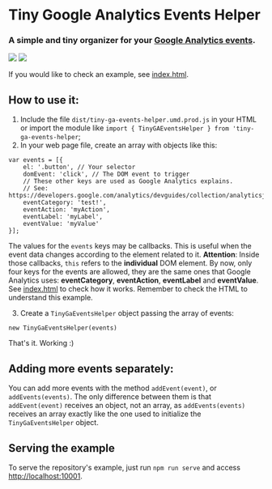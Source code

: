 # Tiny Google Analytics Events Helper
### A simple and tiny organizer for your [Google Analytics events](https://developers.google.com/analytics/devguides/collection/analyticsjs/).

![](https://img.badgesize.io/juniorgarcia/tiny-ga-events-helper/master/dist/tiny-ga-events-helper.umd.prod.js.svg?compression=gzip)
![](https://img.badgesize.io/juniorgarcia/tiny-ga-events-helper/master/dist/tiny-ga-events-helper.umd.prod.js.svg?compression=brotli)

If you would like to check an example, see [index.html](https://github.com/juniorgarcia/tiny-ga-events-helper/blob/master/example/index.html#L30).

## How to use it:
1. Include the file `dist/tiny-ga-events-helper.umd.prod.js` in your HTML or import the
module like `import { TinyGAEventsHelper } from 'tiny-ga-events-helper`;
2. In your web page file, create an array with objects like this:

```
var events = [{
    el: '.button', // Your selector
    domEvent: 'click', // The DOM event to trigger
    // These other keys are used as Google Analytics explains.
    // See: https://developers.google.com/analytics/devguides/collection/analyticsjs/events#event_fields
    eventCategory: 'test!',
    eventAction: 'myAction',
    eventLabel: 'myLabel',
    eventValue: 'myValue'
}];
```

The values for the `events` keys may be callbacks. This is useful when the event data changes according to
the element related to it. **Attention**: Inside those callbacks, `this` refers to the **individual**
DOM element. By now, only four keys for the events are allowed, they are the same ones that Google Analytics uses:
**eventCategory**, **eventAction**, **eventLabel** and **eventValue**.
See [index.html](https://github.com/juniorgarcia/tiny-ga-events-helper/blob/master/example/index.html#L30) to check how
it works. Remember to check the HTML to understand this example.

3. Create a `TinyGaEventsHelper` object passing the array of events:

```
new TinyGaEventsHelper(events)
```

That's it. Working :)

## Adding more events separately:

You can add more events with the method `addEvent(event)`, or `addEvents(events)`. The only difference between them
is that `addEvent(event)` receives an object, not an array, as `addEvents(events)` receives an array exactly like the
one used to initialize the `TinyGaEventsHelper` object.

## Serving the example
To serve the repository's example, just run `npm run serve` and access [http://localhost:10001](http://localhost:10001).
